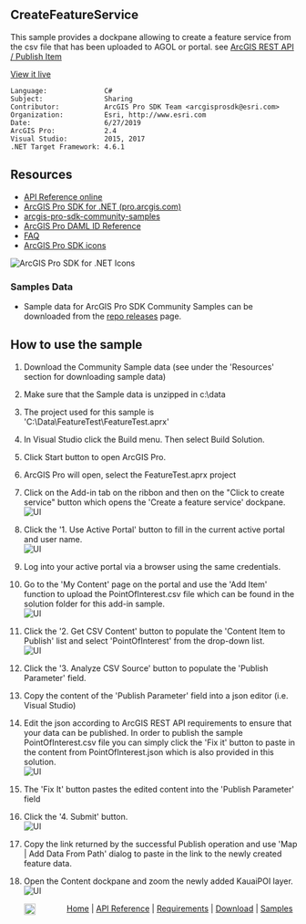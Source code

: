 ## CreateFeatureService

<!-- TODO: Write a brief abstract explaining this sample -->
This sample provides a dockpane allowing to create a feature service from the csv file that has been uploaded to AGOL or portal. see [ArcGIS REST API / Publish Item](http://resources.arcgis.com/en/help/arcgis-rest-api/index.html#//02r300000080000000)  
  


<a href="http://pro.arcgis.com/en/pro-app/sdk/" target="_blank">View it live</a>

<!-- TODO: Fill this section below with metadata about this sample-->
```
Language:              C#
Subject:               Sharing
Contributor:           ArcGIS Pro SDK Team <arcgisprosdk@esri.com>
Organization:          Esri, http://www.esri.com
Date:                  6/27/2019
ArcGIS Pro:            2.4
Visual Studio:         2015, 2017
.NET Target Framework: 4.6.1
```

## Resources

* [API Reference online](https://pro.arcgis.com/en/pro-app/sdk/api-reference)
* <a href="https://pro.arcgis.com/en/pro-app/sdk/" target="_blank">ArcGIS Pro SDK for .NET (pro.arcgis.com)</a>
* [arcgis-pro-sdk-community-samples](https://github.com/Esri/arcgis-pro-sdk-community-samples)
* [ArcGIS Pro DAML ID Reference](https://github.com/Esri/arcgis-pro-sdk/wiki/ArcGIS-Pro-DAML-ID-Reference)
* [FAQ](https://github.com/Esri/arcgis-pro-sdk/wiki/FAQ)
* [ArcGIS Pro SDK icons](https://github.com/Esri/arcgis-pro-sdk/releases/tag/2.4.0.19946)

![ArcGIS Pro SDK for .NET Icons](https://Esri.github.io/arcgis-pro-sdk/images/Home/Image-of-icons.png  "ArcGIS Pro SDK Icons")

### Samples Data

* Sample data for ArcGIS Pro SDK Community Samples can be downloaded from the [repo releases](https://github.com/Esri/arcgis-pro-sdk-community-samples/releases) page.  

## How to use the sample
<!-- TODO: Explain how this sample can be used. To use images in this section, create the image file in your sample project's screenshots folder. Use relative url to link to this image using this syntax: ![My sample Image](FacePage/SampleImage.png) -->
1. Download the Community Sample data (see under the 'Resources' section for downloading sample data)  
1. Make sure that the Sample data is unzipped in c:\data   
1. The project used for this sample is 'C:\Data\FeatureTest\FeatureTest.aprx'  
1. In Visual Studio click the Build menu. Then select Build Solution.  
1. Click Start button to open ArcGIS Pro.  
1. ArcGIS Pro will open, select the FeatureTest.aprx project  
1. Click on the Add-in tab on the ribbon and then on the "Click to create service" button which opens the 'Create a feature service' dockpane.  
![UI](Screenshot/Screen1.png)    
  
1. Click the '1. Use Active Portal' button to fill in the current active portal and user name.  
![UI](Screenshot/Screen11.png)    
  
1. Log into your active portal via a browser using the same credentials.    
1. Go to the 'My Content' page on the portal and use the 'Add Item' function to upload the PointOfInterest.csv file which can be found in the solution folder for this add-in sample.  
![UI](Screenshot/Screen2.png)    
  
1. Click the '2. Get CSV Content' button to populate the 'Content Item to Publish' list and select 'PointOfInterest' from the drop-down list.  
![UI](Screenshot/Screen3.png)    
  
1. Click the '3. Analyze CSV Source' button to populate the 'Publish Parameter' field.  
1. Copy the content of the 'Publish Parameter' field into a json editor (i.e. Visual Studio)  
1. Edit the json according to ArcGIS REST API requirements to ensure that your data can be published.  In order to publish the sample PointOfInterest.csv file you can simply click the 'Fix it' button to paste in the content from PointOfInterest.json which is also provided in this solution.  
![UI](Screenshot/Screen4.png)   
  
1. The 'Fix It' button pastes the edited content into the  'Publish Parameter' field   
1. Click the '4. Submit' button.  
![UI](Screenshot/Screen5.png)   
  
1. Copy the link returned by the successful Publish operation and use 'Map | Add Data From Path' dialog to paste in the link to the newly created feature data.    
1. Open the Content dockpane and zoom the newly added KauaiPOI layer.  
![UI](Screenshot/Screen6.png)   
  


<!-- End -->

&nbsp;&nbsp;&nbsp;&nbsp;&nbsp;&nbsp;<img src="https://esri.github.io/arcgis-pro-sdk/images/ArcGISPro.png"  alt="ArcGIS Pro SDK for Microsoft .NET Framework" height = "20" width = "20" align="top"  >
&nbsp;&nbsp;&nbsp;&nbsp;&nbsp;&nbsp;&nbsp;&nbsp;&nbsp;&nbsp;&nbsp;&nbsp;
[Home](https://github.com/Esri/arcgis-pro-sdk/wiki) | <a href="https://pro.arcgis.com/en/pro-app/sdk/api-reference" target="_blank">API Reference</a> | [Requirements](https://github.com/Esri/arcgis-pro-sdk/wiki#requirements) | [Download](https://github.com/Esri/arcgis-pro-sdk/wiki#installing-arcgis-pro-sdk-for-net) | <a href="https://github.com/esri/arcgis-pro-sdk-community-samples" target="_blank">Samples</a>
